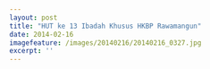 ```yaml
---
layout: post
title: "HUT ke 13 Ibadah Khusus HKBP Rawamangun"
date: 2014-02-16
imagefeature: /images/20140216/20140216_0327.jpg
excerpt: ''
---
```



<a href="//cdn.andremoreno.com/images/20140216/20140216_0025.jpg" class="swipebox" title=""><img src="//cdn.andremoreno.com/static/wait.gif" class="resize js_show loading_image" data-href="/images/20140216/20140216_0025.jpg" alt="" /></a>

<a href="//cdn.andremoreno.com/images/20140216/20140216_0042.jpg" class="swipebox" title=""><img src="//cdn.andremoreno.com/static/wait.gif" class="resize js_show loading_image" data-href="/images/20140216/20140216_0042.jpg" alt="" /></a>

<a href="//cdn.andremoreno.com/images/20140216/20140216_0045.jpg" class="swipebox" title=""><img src="//cdn.andremoreno.com/static/wait.gif" class="resize js_show loading_image" data-href="/images/20140216/20140216_0045.jpg" alt="" /></a>

<a href="//cdn.andremoreno.com/images/20140216/20140216_0048.jpg" class="swipebox" title=""><img src="//cdn.andremoreno.com/static/wait.gif" class="resize js_show loading_image" data-href="/images/20140216/20140216_0048.jpg" alt="" /></a>

<a href="//cdn.andremoreno.com/images/20140216/20140216_0055.jpg" class="swipebox" title=""><img src="//cdn.andremoreno.com/static/wait.gif" class="resize js_show loading_image" data-href="/images/20140216/20140216_0055.jpg" alt="" /></a>

<a href="//cdn.andremoreno.com/images/20140216/20140216_0057.jpg" class="swipebox" title=""><img src="//cdn.andremoreno.com/static/wait.gif" class="resize js_show loading_image" data-href="/images/20140216/20140216_0057.jpg" alt="" /></a>

<a href="//cdn.andremoreno.com/images/20140216/20140216_0163.jpg" class="swipebox" title=""><img src="//cdn.andremoreno.com/static/wait.gif" class="resize js_show loading_image" data-href="/images/20140216/20140216_0163.jpg" alt="" /></a>

<a href="//cdn.andremoreno.com/images/20140216/20140216_0177.jpg" class="swipebox" title=""><img src="//cdn.andremoreno.com/static/wait.gif" class="resize js_show loading_image" data-href="/images/20140216/20140216_0177.jpg" alt="" /></a>

<a href="//cdn.andremoreno.com/images/20140216/20140216_0199.jpg" class="swipebox" title=""><img src="//cdn.andremoreno.com/static/wait.gif" class="resize js_show loading_image" data-href="/images/20140216/20140216_0199.jpg" alt="" /></a>

<a href="//cdn.andremoreno.com/images/20140216/20140216_0206.jpg" class="swipebox" title=""><img src="//cdn.andremoreno.com/static/wait.gif" class="resize js_show loading_image" data-href="/images/20140216/20140216_0206.jpg" alt="" /></a>

<a href="//cdn.andremoreno.com/images/20140216/20140216_0243.jpg" class="swipebox" title=""><img src="//cdn.andremoreno.com/static/wait.gif" class="resize js_show loading_image" data-href="/images/20140216/20140216_0243.jpg" alt="" /></a>

<a href="//cdn.andremoreno.com/images/20140216/20140216_0248.jpg" class="swipebox" title=""><img src="//cdn.andremoreno.com/static/wait.gif" class="resize js_show loading_image" data-href="/images/20140216/20140216_0248.jpg" alt="" /></a>

<a href="//cdn.andremoreno.com/images/20140216/20140216_0249.jpg" class="swipebox" title=""><img src="//cdn.andremoreno.com/static/wait.gif" class="resize js_show loading_image" data-href="/images/20140216/20140216_0249.jpg" alt="" /></a>

<a href="//cdn.andremoreno.com/images/20140216/20140216_0255.jpg" class="swipebox" title=""><img src="//cdn.andremoreno.com/static/wait.gif" class="resize js_show loading_image" data-href="/images/20140216/20140216_0255.jpg" alt="" /></a>

<a href="//cdn.andremoreno.com/images/20140216/20140216_0258.jpg" class="swipebox" title=""><img src="//cdn.andremoreno.com/static/wait.gif" class="resize js_show loading_image" data-href="/images/20140216/20140216_0258.jpg" alt="" /></a>

<a href="//cdn.andremoreno.com/images/20140216/20140216_0278.jpg" class="swipebox" title=""><img src="//cdn.andremoreno.com/static/wait.gif" class="resize js_show loading_image" data-href="/images/20140216/20140216_0278.jpg" alt="" /></a>

<a href="//cdn.andremoreno.com/images/20140216/20140216_0285.jpg" class="swipebox" title=""><img src="//cdn.andremoreno.com/static/wait.gif" class="resize js_show loading_image" data-href="/images/20140216/20140216_0285.jpg" alt="" /></a>

<a href="//cdn.andremoreno.com/images/20140216/20140216_0289.jpg" class="swipebox" title=""><img src="//cdn.andremoreno.com/static/wait.gif" class="resize js_show loading_image" data-href="/images/20140216/20140216_0289.jpg" alt="" /></a>

<a href="//cdn.andremoreno.com/images/20140216/20140216_0327.jpg" class="swipebox" title=""><img src="//cdn.andremoreno.com/static/wait.gif" class="resize js_show loading_image" data-href="/images/20140216/20140216_0327.jpg" alt="" /></a>

<a href="//cdn.andremoreno.com/images/20140216/20140216_0340.jpg" class="swipebox" title=""><img src="//cdn.andremoreno.com/static/wait.gif" class="resize js_show loading_image" data-href="/images/20140216/20140216_0340.jpg" alt="" /></a>

<a href="//cdn.andremoreno.com/images/20140216/20140216_0343.jpg" class="swipebox" title=""><img src="//cdn.andremoreno.com/static/wait.gif" class="resize js_show loading_image" data-href="/images/20140216/20140216_0343.jpg" alt="" /></a>

<a href="//cdn.andremoreno.com/images/20140216/20140216_0345.jpg" class="swipebox" title=""><img src="//cdn.andremoreno.com/static/wait.gif" class="resize js_show loading_image" data-href="/images/20140216/20140216_0345.jpg" alt="" /></a>

<a href="//cdn.andremoreno.com/images/20140216/20140216_0347.jpg" class="swipebox" title=""><img src="//cdn.andremoreno.com/static/wait.gif" class="resize js_show loading_image" data-href="/images/20140216/20140216_0347.jpg" alt="" /></a>

<a href="//cdn.andremoreno.com/images/20140216/20140216_0351.jpg" class="swipebox" title=""><img src="//cdn.andremoreno.com/static/wait.gif" class="resize js_show loading_image" data-href="/images/20140216/20140216_0351.jpg" alt="" /></a>

<a href="//cdn.andremoreno.com/images/20140216/20140216_0354.jpg" class="swipebox" title=""><img src="//cdn.andremoreno.com/static/wait.gif" class="resize js_show loading_image" data-href="/images/20140216/20140216_0354.jpg" alt="" /></a>

